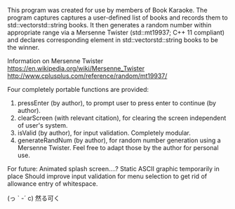 This program was created for use by members of Book Karaoke. The program captures captures a user-defined list of books and records them to std::vectorstd::string books. It then generates a random number within appropriate range via a Mersenne Twister (std::mt19937; C++ 11 compliant) and declares corresponding element in std::vectorstd::string books to be the winner.

Information on Mersenne Twister https://en.wikipedia.org/wiki/Mersenne_Twister http://www.cplusplus.com/reference/random/mt19937/

Four completely portable functions are provided: 
1) pressEnter (by author), to prompt user to press enter to continue (by author).
2) clearScreen (with relevant citation), for clearing the screen independent of user's system.
3) isValid (by author), for input validation. Completely modular.
4) generateRandNum (by author), for random number generation using a Mersenne Twister.
Feel free to adapt those by the author for personal use.

For future: Animated splash screen....? Static ASCII graphic temporarily in place Should improve input validation for menu selection to get rid of allowance entry of whitespace.

(っ ` -´ c) 然る可く
